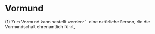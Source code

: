 # Vormund

(1) Zum Vormund kann bestellt werden:  1.
 eine natürliche Person, die die Vormundschaft ehrenamtlich führt,